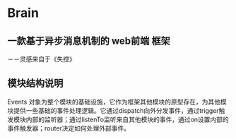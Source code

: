 # Brain
## 一款基于异步消息机制的 web前端 框架

－－灵感来自于《失控》

## 模块结构说明
Events 对象为整个模块的基础设施，它作为框架其他模块的原型存在，为其他模块提供一些基础的事件处理逻辑。它通过dispatch向外分发事件，通过trigger触发模块内部的监听器；通过listenTo监听来自其他模块的事件，通过on设置内部的事件触发器；router决定如何处理外部事件。
